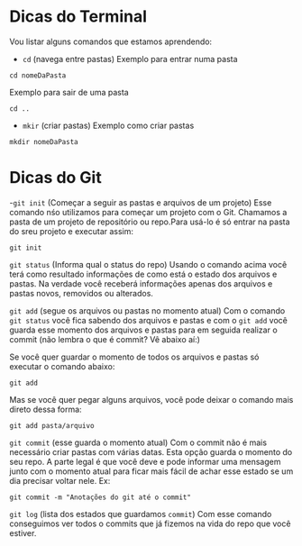 # Dicas do Terminal
Vou listar alguns comandos que estamos aprendendo:

- `cd` (navega entre pastas)
Exemplo para entrar numa pasta
```
cd nomeDaPasta
```

Exemplo para sair de uma pasta
```
cd ..
```

- `mkir` (criar pastas)
Exemplo como criar pastas
```
mkdir nomeDaPasta
```


# Dicas do Git

-`git init` (Começar a seguir as pastas e arquivos de um projeto)
Esse comando nśo utilizamos para começar um projeto com o Git. Chamamos a pasta de um projeto de repositório ou repo.Para usá-lo é só entrar na pasta do sreu projeto e executar assim:

```
git init
```

`git status` (Informa qual o status do repo) 
Usando o comando acima você terá como resultado informações de como está o estado dos arquivos e pastas. Na verdade você receberá informações apenas dos arquivos e pastas novos, removidos ou alterados.

`git add` (segue os arquivos ou pastas no momento atual)
Com o comando `git status` você fica sabendo dos arquivos e pastas e com o `git add` você guarda esse momento dos arquivos e pastas para em seguida realizar o commit (não lembra o que é commit? Vê abaixo aí:)

Se você quer guardar o momento de todos os arquivos e pastas  só executar o comando abaixo:

```
git add
```
Mas se você quer pegar alguns arquivos, você pode deixar o comando mais direto dessa forma:

```
git add pasta/arquivo
```
`git commit` (esse guarda o momento atual)
Com o commit não é mais necessário criar pastas com várias datas. Esta opção guarda o momento do seu repo.
A parte legal é que você deve e pode informar uma mensagem junto com o momento atual para ficar mais fácil de achar esse estado se um dia precisar voltar nele. Ex:

```
git commit -m "Anotações do git até o commit"
```

`git log` (lista dos estados que guardamos `commit`) 
Com esse comando conseguimos ver todos o commits que já fizemos na vida do repo que você estiver.